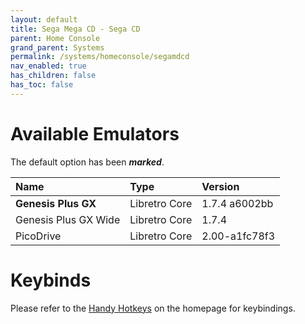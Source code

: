 ```yaml
---
layout: default
title: Sega Mega CD - Sega CD
parent: Home Console
grand_parent: Systems
permalink: /systems/homeconsole/segamdcd
nav_enabled: true
has_children: false
has_toc: false
---
```


# Available Emulators

The default option has been ***marked***.

| Name                 | Type             | Version           |
|:---------------------|:-----------------|:------------------|
| **Genesis Plus GX**  | Libretro Core    | 1.7.4 a6002bb     |
| Genesis Plus GX Wide | Libretro Core    | 1.7.4             |
| PicoDrive            | Libretro Core    | 2.00-a1fc78f3     |


# Keybinds 

Please refer to the [Handy Hotkeys](/#handyhotkeys) on the homepage for keybindings.